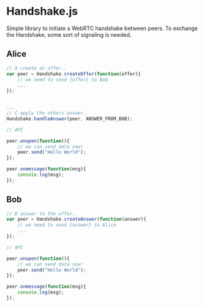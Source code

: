 # Handshake.js

Simple library to initiate a WebRTC handshake between peers.
To exchange the Handshake, some sort of signaling is needed.

## Alice
```javascript
// A create an offer..
var peer = Handshake.createOffer(function(offer){
    // we need to send {offer} to Bob
    ...
});


...
// C apply the others answer..
Handshake.handleAnswer(peer, ANSWER_FROM_BOB);

// API

peer.onopen(function(){
    // we can send data now!
    peer.send("Hello World");
});

peer.onmessage(function(msg){
    console.log(msg);
});

```

## Bob
```javascript
// B answer to the offer..
var peer = Handshake.createAnswer(function(answer){
    // we need to send {answer} to Alice
    ...
});

// API

peer.onopen(function(){
    // we can send data now!
    peer.send("Hello World");
});

peer.onmessage(function(msg){
    console.log(msg);
});

```